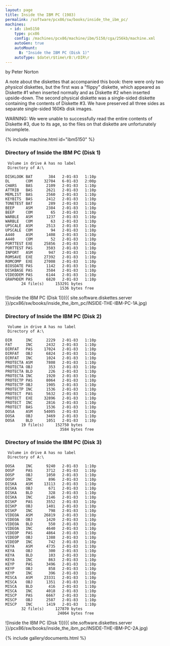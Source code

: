 ```yaml
---
layout: page
title: Inside the IBM PC (1983)
permalink: /software/pcx86/sw/books/inside_the_ibm_pc/
machines:
  - id: ibm5150
    type: pcx86
    config: /machines/pcx86/machine/ibm/5150/cga/256kb/machine.xml
    autoGen: true
    autoMount:
      B: "Inside the IBM PC (Disk 1)"
    autoType: $date\r$time\rB:\rDIR\r
---
```


by Peter Norton

A note about the diskettes that accompanied this book: there were only two *physical* diskettes, but the first was a "flippy"
diskette, which appeared as Diskette #1 when inserted normally and as Diskette #2 when inserted upside-down.  The second physical
diskette was a single-sided diskette containing the contents of Diskette #3.  We have preserved all three sides as separate
single-sided 160Kb disk images.

WARNING: We were unable to successfully read the entire contents of Diskette #3, due to its age, so the files on that diskette
are unfortunately incomplete.

{% include machine.html id="ibm5150" %}

### Directory of Inside the IBM PC (Disk 1)

     Volume in drive A has no label
     Directory of A:\

    DISKLOOK BAT       384   2-01-83   1:10p
    DL       COM     32704   6-01-83   2:00p
    CHARS    BAS      2109   2-01-83   1:10p
    ATTRIB   BAS      2621   2-01-83   1:10p
    MEMLIST  BAS      2560   2-01-83   1:10p
    KEYBITS  BAS      2412   2-01-83   1:10p
    TONETEST BAT       289   2-01-83   1:10p
    BEEP     ASM      2384   2-01-83   1:10p
    BEEP     COM        65   2-01-83   1:10p
    WARBLE   ASM      1237   2-01-83   1:10p
    WARBLE   COM        63   2-01-83   1:10p
    UPSCALE  ASM      2513   2-01-83   1:10p
    UPSCALE  COM        94   2-01-83   1:10p
    A440     ASM      1408   2-01-83   1:10p
    A440     COM        52   2-01-83   1:10p
    PORTTEST EXE     25856   2-01-83   1:10p
    PORTTEST PAS      3503   2-01-83   1:10p
    INPORT   ASM       947   2-01-83   1:10p
    ROMSAVE  EXE     27392   2-01-83   1:10p
    ROMCOMP  EXE     27008   2-01-83   1:10p
    BIOSDATE PAS      1142   2-01-83   1:10p
    DISKBASE PAS      3584   2-01-83   1:10p
    VIDEODEM PAS      6144   2-01-83   1:10p
    GRAPHDEM PAS      6820   2-01-83   1:10p
           24 file(s)     153291 bytes
                            1536 bytes free

![Inside the IBM PC (Disk 1)]({{ site.software.diskettes.server }}/pcx86/sw/books/inside_the_ibm_pc/INSIDE-THE-IBM-PC-1A.jpg)

### Directory of Inside the IBM PC (Disk 2)

     Volume in drive A has no label
     Directory of A:\

    DIR      INC      2229   2-01-83   1:10p
    FAT      INC      2432   2-01-83   1:10p
    DIRFAT   PAS     17024   2-01-83   1:10p
    DIRFAT   OBJ      6824   2-01-83   1:10p
    DIRFAT   INC      1024   2-01-83   1:10p
    PROTECTA ASM      7808   2-01-83   1:10p
    PROTECTA OBJ       353   2-01-83   1:10p
    PROTECTA BLD       226   2-01-83   1:10p
    PROTECTA INC      1920   2-01-83   1:10p
    PROTECTP PAS      8064   2-01-83   1:10p
    PROTECTP OBJ      1905   2-01-83   1:10p
    PROTECTP INC      1536   2-01-83   1:10p
    PROTECT  PAS      5632   2-01-83   1:10p
    PROTECT  EXE     32896   2-01-83   1:10p
    PROTECT  INC      2816   2-01-83   1:10p
    PROTECT  BAS      1536   2-01-83   1:10p
    DOSA     ASM     54005   2-01-83   1:10p
    DOSA     OBJ      3469   2-01-83   1:10p
    DOSA     BLD      1051   2-01-83   1:10p
           19 file(s)     152750 bytes
                            3584 bytes free

### Directory of Inside the IBM PC (Disk 3)

     Volume in drive A has no label
     Directory of A:\

    DOSA     INC      9240   2-01-83   1:10p
    DOSP     PAS      3712   2-01-83   1:10p
    DOSP     OBJ      1050   2-01-83   1:10p
    DOSP     INC       896   2-01-83   1:10p
    DISKA    ASM     13113   2-01-83   1:10p
    DISKA    OBJ       671   2-01-83   1:10p
    DISKA    BLD       328   2-01-83   1:10p
    DISKA    INC      2146   2-01-83   1:10p
    DISKP    PAS      3552   2-01-83   1:10p
    DISKP    OBJ      1401   2-01-83   1:10p
    DISKP    INC       798   2-01-83   1:10p
    VIDEOA   ASM     26819   2-01-83   1:10p
    VIDEOA   OBJ      1420   2-01-83   1:10p
    VIDEOA   BLD       550   2-01-83   1:10p
    VIDEOA   INC      4640   2-01-83   1:10p
    VIDEOP   PAS      4864   2-01-83   1:10p
    VIDEOP   OBJ      1388   2-01-83   1:10p
    VIDEOP   INC       742   2-01-83   1:10p
    KEYA     ASM      4735   2-01-83   1:10p
    KEYA     OBJ       300   2-01-83   1:10p
    KEYA     BLD       103   2-01-83   1:10p
    KEYA     INC       863   2-01-83   1:10p
    KEYP     PAS      3496   2-01-83   1:10p
    KEYP     OBJ       858   2-01-83   1:10p
    KEYP     INC       396   2-01-83   1:10p
    MISCA    ASM     23331   2-01-83   1:10p
    MISCA    OBJ      1351   2-01-83   1:10p
    MISCA    BLD       416   2-01-83   1:10p
    MISCA    INC      4018   2-01-83   1:10p
    MISCP    PAS      6667   2-01-83   1:10p
    MISCP    OBJ      2587   2-01-83   1:10p
    MISCP    INC      1419   2-01-83   1:10p
           32 file(s)     127870 bytes
                           24064 bytes free

![Inside the IBM PC (Disk 1)]({{ site.software.diskettes.server }}/pcx86/sw/books/inside_the_ibm_pc/INSIDE-THE-IBM-PC-2A.jpg)

{% include gallery/documents.html %}
